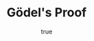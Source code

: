 ---
title: "Gödel's Proof"
bookCover: "/assets/book-covers/gödels-proof.jpg"
slug: "gödels-proof"
bookAuthor: "Ernest Nagel and James R. Newman"
rating: 10
amazonLink: ""
author:
  name: Rico Trebeljahr
  picture: "/assets/blog/profile.jpeg"
---